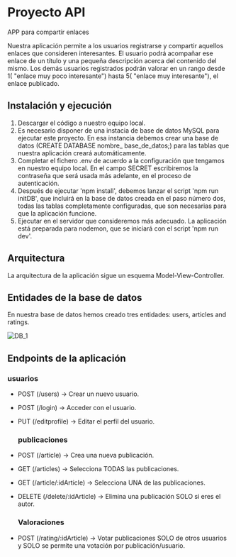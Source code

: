 # Proyecto API

APP para compartir enlaces

Nuestra aplicación permite a los usuarios registrarse y compartir aquellos enlaces que consideren interesantes. El usuario podrá acompañar ese enlace de un título y una pequeña descripción acerca del contenido del mismo.
Los demás usuarios registrados podrán valorar en un rango desde 1( "enlace muy poco interesante") hasta 5( "enlace muy interesante"), el enlace publicado.

## Instalación y ejecución

1. Descargar el código a nuestro equipo local.
2. Es necesario disponer de una instacia de base de datos MySQL para ejecutar este proyecto. En esa instancia debemos crear una base de datos (CREATE DATABASE nombre\_ base_de_datos;) para las tablas que nuestra aplicación creará automáticamente.
3. Completar el fichero .env de acuerdo a la configuración que tengamos en nuestro equipo local. En el campo SECRET escribiremos la contraseña que será usada más adelante, en el proceso de autenticación.
4. Después de ejecutar 'npm install', debemos lanzar el script 'npm run initDB', que incluirá en la base de datos creada en el paso número dos, todas las tablas completamente configuradas, que son necesarias para que la aplicación funcione.
5. Ejecutar en el servidor que consideremos más adecuado. La aplicación está preparada para nodemon, que se iniciará con el script 'npm run dev'.

## Arquitectura

La arquitectura de la aplicación sigue un esquema Model-View-Controller.

## Entidades de la base de datos

En nuestra base de datos hemos creado tres entidades: users, articles and ratings.


![DB_1](https://user-images.githubusercontent.com/93152011/172813567-a571cce9-96dd-422d-8309-85dd8ea34d60.png)

## Endpoints de la aplicación


   ### usuarios   
   
   
-   POST (/users) -> Crear un nuevo usuario.
-   POST (/login) -> Acceder con el usuario.
-   PUT (/editprofile) -> Editar el perfil del usuario.

    ### publicaciones


-   POST (/article) -> Crea una nueva publicación.
-   GET (/articles) -> Selecciona TODAS las publicaciones.
-   GET (/article/:idArticle) -> Selecciona UNA de las publicaciones.
-   DELETE (/delete/:idArticle) -> Elimina una publicación SOLO si eres el autor.

    ### Valoraciones

-   POST (/rating/:idArticle) -> Votar publicaciones SOLO de otros usuarios y SOLO se permite una votación por publicación/usuario.
